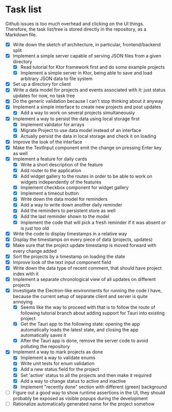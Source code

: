 # Task list

Github issues is too much overhead and clicking on the UI things. Therefore, the task list/tree is stored directly in the repository, as a Markdown file.

* [x] Write down the sketch of architecture, in particular, frontend/backend split
* [x] Implement a simple server capable of serving JSON files from a given directory
  * [x] Read tutorial for Ktor framework first and do some example projects
  * [x] Implement a simple server in Ktor, being able to save and load arbitrary JSON data to file system
* [x] Set up a directory for client
* [x] Write a data model for projects and events associated with it: just status updates for now, no task tree
* [x] Do the generic validation because I can't stop thinking about it anyway
* [x] Implement a simple interface to create new projects and post updates
  * [x] Add a way to work on several projects simultaneously
* [x] Implement a way to persist the data using local storage first
  * [x] Implement validator for arrays
  * [x] Migrate Project to use data model instead of an interface
  * [x] Actually persist the data in local storage and check it on loading
* [x] Improve the look of the interface
* [x] Make the TextInput component emit the change on pressing Enter key as well
* [x] Implement a feature for daily cards
  * [x] Write a short description of the feature
  * [x] Add router to the application
  * [x] Add widget gallery to the routes in order to be able to work on widgets independently of the features
  * [x] Implement checkbox component for widget gallery
  * [x] Implement a timeout button
  * [x] Write down the data model for reminders
  * [x] Add a way to write down another daily reminder
  * [x] Add the reminders to persistent store as well
  * [x] Add the last reminder shown to the model
  * [x] Implement the code that will pick a fresh reminder if it was absent or is just too old
* [x] Write the code to display timestamps in a relative way
* [x] Display the timestamps on every piece of data (projects, updates)
* [x] Make sure that the project update timestamp is moved forward with every change added
* [x] Sort the projects by a timestamp on loading the state
* [x] Improve look of the text input component field
* [x] Write down the data type of recent comment, that should have project index with it
* [x] Implement a separate chronological view of all updates on different projects
* [x] Investigate the Electron-like environments for running the code I have, because the current setup of separate client and server is quite annoying
  * [x] Seems like the way to proceed with that is to follow the route of following tutorial branch about adding support for Tauri into existing project
  * [x] Get the Tauri app to the following state: opening the app automatically loads the latest state, and closing the app automatically saves it
  * [x] After the Tauri app is done, remove the server code to avoid polluting the repository
* [x] Implement a way to mark projects as done
  * [x] Implement a way to validate enums
  * [x] Write unit tests for enum validation
  * [x] Add a new status field for the project
  * [x] Set 'active' status to all the projects and then make it required
  * [x] Add a way to change status to active and inactive
  * [x] Implement "recently done" section with different (green) background
* [ ] Figure out a good way to show runtime assertions in the UI, they should probably be exposed as visible popups during the development
* [ ] Rationalize automatically generated name for the project somehow
